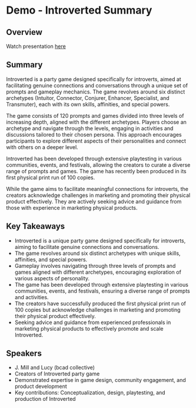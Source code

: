 # Demo -  Introverted Summary

## Overview
Watch presentation [here](https://streameth.org/edge_city/watch?session=670ca2fe2f3849fecfba94fb)

## Summary
Introverted is a party game designed specifically for introverts, aimed at facilitating genuine connections and conversations through a unique set of prompts and gameplay mechanics. The game revolves around six distinct archetypes (Intuitor, Connector, Conjurer, Enhancer, Specialist, and Transmuter), each with its own skills, affinities, and special powers.

The game consists of 120 prompts and games divided into three levels of increasing depth, aligned with the different archetypes. Players choose an archetype and navigate through the levels, engaging in activities and discussions tailored to their chosen persona. This approach encourages participants to explore different aspects of their personalities and connect with others on a deeper level.

Introverted has been developed through extensive playtesting in various communities, events, and festivals, allowing the creators to curate a diverse range of prompts and games. The game has recently been produced in its first physical print run of 100 copies.

While the game aims to facilitate meaningful connections for introverts, the creators acknowledge challenges in marketing and promoting their physical product effectively. They are actively seeking advice and guidance from those with experience in marketing physical products.

## Key Takeaways
- Introverted is a unique party game designed specifically for introverts, aiming to facilitate genuine connections and conversations.
- The game revolves around six distinct archetypes with unique skills, affinities, and special powers.
- Gameplay involves navigating through three levels of prompts and games aligned with different archetypes, encouraging exploration of various aspects of personality.
- The game has been developed through extensive playtesting in various communities, events, and festivals, ensuring a diverse range of prompts and activities.
- The creators have successfully produced the first physical print run of 100 copies but acknowledge challenges in marketing and promoting their physical product effectively.
- Seeking advice and guidance from experienced professionals in marketing physical products to effectively promote and scale Introverted.

## Speakers
- J. Mill and Lucy (bcad collective)
- Creators of Introverted party game
- Demonstrated expertise in game design, community engagement, and product development
- Key contributions: Conceptualization, design, playtesting, and production of Introverted

